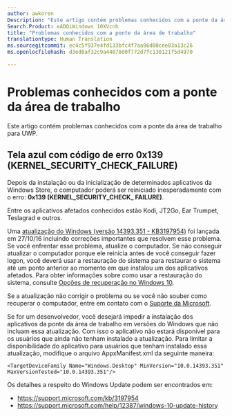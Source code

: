 ```yaml
---
author: awkoren
Description: "Este artigo contém problemas conhecidos com a ponte da área de trabalho para UWP."
Search.Product: eADQiWindows 10XVcnh
title: "Problemas conhecidos com a ponte da área de trabalho"
translationtype: Human Translation
ms.sourcegitcommit: ec4c5f937e4fd133bfc4f7aa96d00cee03a13c26
ms.openlocfilehash: d3ed0af32c9a44078d0f772d7fc130121f5d4970

---
```

# <a name="known-issues-with-the-desktop-bridge"></a>Problemas conhecidos com a ponte da área de trabalho

Este artigo contém problemas conhecidos com a ponte da área de trabalho para UWP.

## <a name="blue-screen-with-error-code-0x139-kernelsecuritycheckfailure"></a>Tela azul com código de erro 0x139 (KERNEL_SECURITY_CHECK_FAILURE)

Depois da instalação ou da inicialização de determinados aplicativos da Windows Store, o computador poderá ser reiniciado inesperadamente com o erro: **0x139 (KERNEL\_SECURITY\_CHECK\_ FAILURE)**.

Entre os aplicativos afetados conhecidos estão Kodi, JT2Go, Ear Trumpet, Teslagrad e outros.

Uma [atualização do Windows (versão 14393.351 - KB3197954)](https://support.microsoft.com/kb/3197954) foi lançada em 27/10/16 incluindo correções importantes que resolvem esse problema. Se você enfrentar esse problema, atualize o computador. Se não conseguir atualizar o computador porque ele reinicia antes de você conseguir fazer logon, você deverá usar a restauração do sistema para restaurar o sistema até um ponto anterior ao momento em que instalou um dos aplicativos afetados. Para obter informações sobre como usar a restauração do sistema, consulte [Opções de recuperação no Windows 10](https://support.microsoft.com/en-us/help/12415/windows-10-recovery-options). 

Se a atualização não corrigir o problema ou se você não souber como recuperar o computador, entre em contato com o [Suporte da Microsoft](https://support.microsoft.com/contactus/). 

Se for um desenvolvedor, você desejará impedir a instalação dos aplicativos da ponte da área de trabalho em versões do Windows que não incluam essa atualização. Com isso o aplicativo não estará disponível para os usuários que ainda não tenham instalado a atualização. Para limitar a disponibilidade do aplicativo para usuários que tenham instalado essa atualização, modifique o arquivo AppxManifest.xml da seguinte maneira:

```<TargetDeviceFamily Name="Windows.Desktop" MinVersion="10.0.14393.351" MaxVersionTested="10.0.14393.351"/>```

Os detalhes a respeito do Windows Update podem ser encontrados em: 
* https://support.microsoft.com/kb/3197954
* https://support.microsoft.com/help/12387/windows-10-update-history


<!--HONumber=Dec16_HO3-->


